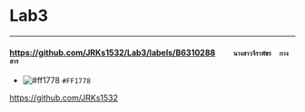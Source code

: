 # Lab3

<hr/>


#### https://github.com/JRKs1532/Lab3/labels/B6310288     ``     นางสาวจีราพัชร  กางสาร     ``

- ![#ff1778](https://via.placeholder.com/15/ff1778/000000?text=+) `#FF1778`

https://github.com/JRKs1532
